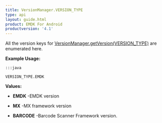 ```yaml
---
title: VersionManager.VERSION_TYPE
type: api
layout: guide.html
product: EMDK For Android
productversion: '4.1'
---
```



All the version keys for [ VersionManager.getVersion(VERSION_TYPE)](../VersionManager#getversion) are enumerated here.
 
 

**Example Usage:**
	
	:::java
	
	VERSION_TYPE.EMDK
	


**Values:**

* **EMDK** -EMDK version

* **MX** -MX framework version

* **BARCODE** -Barcode Scanner Framework version.









